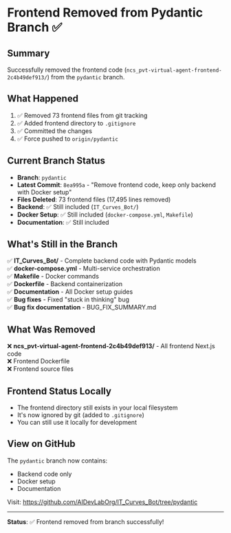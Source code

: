 # Frontend Removed from Pydantic Branch ✅

## Summary
Successfully removed the frontend code (`ncs_pvt-virtual-agent-frontend-2c4b49def913/`) from the `pydantic` branch.

## What Happened
1. ✅ Removed 73 frontend files from git tracking
2. ✅ Added frontend directory to `.gitignore`
3. ✅ Committed the changes
4. ✅ Force pushed to `origin/pydantic`

## Current Branch Status
- **Branch**: `pydantic`
- **Latest Commit**: `8ea995a` - "Remove frontend code, keep only backend with Docker setup"
- **Files Deleted**: 73 frontend files (17,495 lines removed)
- **Backend**: ✅ Still included (`IT_Curves_Bot/`)
- **Docker Setup**: ✅ Still included (`docker-compose.yml`, `Makefile`)
- **Documentation**: ✅ Still included

## What's Still in the Branch
✅ **IT_Curves_Bot/** - Complete backend code with Pydantic models  
✅ **docker-compose.yml** - Multi-service orchestration  
✅ **Makefile** - Docker commands  
✅ **Dockerfile** - Backend containerization  
✅ **Documentation** - All Docker setup guides  
✅ **Bug fixes** - Fixed "stuck in thinking" bug  
✅ **Bug fix documentation** - BUG_FIX_SUMMARY.md

## What Was Removed
❌ **ncs_pvt-virtual-agent-frontend-2c4b49def913/** - All frontend Next.js code  
❌ Frontend Dockerfile  
❌ Frontend source files

## Frontend Status Locally
- The frontend directory still exists in your local filesystem
- It's now ignored by git (added to `.gitignore`)
- You can still use it locally for development

## View on GitHub
The `pydantic` branch now contains:
- Backend code only
- Docker setup
- Documentation

Visit: https://github.com/AIDevLabOrg/IT_Curves_Bot/tree/pydantic

---

**Status**: ✅ Frontend removed from branch successfully!

